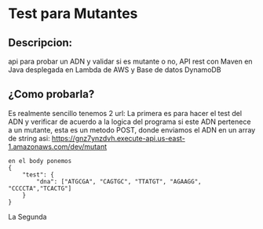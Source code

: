 # Test para Mutantes

## Descripcion:
api para probar un ADN y validar si es mutante o no, API rest con Maven en Java desplegada en Lambda de AWS y Base de datos DynamoDB

## ¿Como probarla?
Es realmente sencillo tenemos 2 url: 
  La primera es para hacer el test del ADN y verificar de acuerdo a la logica del programa si este ADN pertenece a un mutante,
  esta es un metodo POST, donde enviamos el ADN en un array de string asi:
    https://gnz7ynzdvh.execute-api.us-east-1.amazonaws.com/dev/mutant
    
    en el body ponemos
    {
        "test": {
            "dna": ["ATGCGA", "CAGTGC", "TTATGT", "AGAAGG", "CCCCTA","TCACTG"]
        }
    }
  
La Segunda
